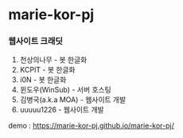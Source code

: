 # marie-kor-pj

### 웹사이트 크래딧

1. 천상의나무 - 봇 한글화
2. KCPIT - 봇 한글화
3. i0N - 봇 한글화
4. 윈도우(WinSub) - 서버 호스팅
5. 김병국(a.k.a MOA) - 웹사이트 개발
6. uuuuu1226 - 웹사이트 개발

demo : https://marie-kor-pj.github.io/marie-kor-pj/
